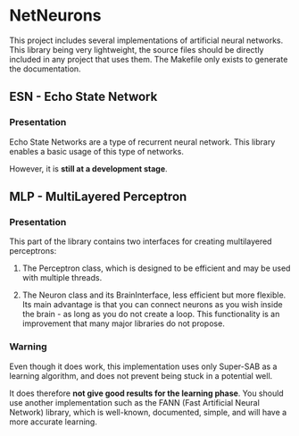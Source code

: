 # NetNeurons

This project includes several implementations of artificial neural networks.
This library being very lightweight, the source files should be directly included
in any project that uses them. The Makefile only exists to generate the documentation.

## ESN - Echo State Network

### Presentation

Echo State Networks are a type of recurrent neural network.
This library enables a basic usage of this type of networks.

However, it is **still at a development stage**.

## MLP - MultiLayered Perceptron

### Presentation

This part of the library contains two interfaces for creating multilayered perceptrons:

1. The Perceptron class, which is designed to be efficient and may be used with multiple threads.

2. The Neuron class and its BrainInterface, less efficient but more flexible.
Its main advantage is that you can connect neurons as you wish inside the brain -
as long as you do not create a loop. This functionality is an improvement that
many major libraries do not propose.

### Warning

Even though it does work, this implementation uses only Super-SAB as a learning algorithm,
and does not prevent being stuck in a potential well.

It does therefore **not give good results for the learning phase**.
You should use another implementation such as the FANN (Fast Artificial Neural Network) library,
which is well-known, documented, simple, and will have a more accurate learning.

